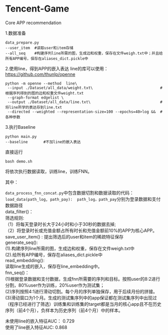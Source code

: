 # Tencent-Game
Core APP recommendation

1.数据准备

```
data_prepare.py 
--user_item  #读取user和item存储
--all_seq    #构建序列line所需的图，生成边和权重，保存在文件weigh.txt中；并且给所有APP编号，保存在aliases_dict.pickle中
```

2.使用line，得到APP的嵌入表达
line的库可以使用：https://github.com/thunlp/openne
```
python -m openne --method  line\
 --input ./Dataset/all_data/weight.txt\                              #根据序列得到的图的边和权重文件weight.txt
 --graph-format edgelist \
 --output ./Dataset/all_data/line.txt\                               #将line所学的表达存到line.txt
 --directed --weighted --representation-size=100 --epochs=40>log &&  #各种参数
```
3.执行Baseline

```
python main.py 
--baseline       #不加line的嵌入表达
```
直接运行
```
bash demo.sh
```
将依次执行数据读取，训练line，训练FNN。

其中：

```data_process_fnn_concat.py```中包含数据切割和数据读取的代码：  
```load_data(path_log, path_pay):  path_log，path_pay```分别为登录数据和支付数据路径  
data_filter()：                       
筛选规则:  
（1）将每天登录时长大于24小时和小于30秒的数据去掉;  
（2）将登录时长或充值金额占所有时长和充值金额前10%的APP为核心APP。  
save_user_item() : 提出筛选后的user和item的稀疏特征保存  
generate_seq():                        
(1).构建序列line所需的图，生成边和权重，保存在文件weigh.txt中  
(2).给所有APP编号，保存在aliases_dict.pickle中  
read_embedding():                     
读取line生成的嵌入，保存在line_embedding中。  
fnn_seq()：      
(1)根据登录数据和支付数据，生成fnn所需要的序列和目标。按照user的8:2进行分割，80%user作为训练，20%user作为测试集；  
(2)序列按照4:1进行滑动切割。每个月的序列单独保存，用于后续月份的拼接。  
(3)滑动窗口为1个月。生成的测试集序列中的app保证都在测试集序列中出现过（程序已经进行了筛选）训练集和训练集的target都是当月的核心app且不在历史序列（前4个月），负样本为历史序列（前4个月）中的样本。    


未使用line的嵌入特征AUC：   0.729  
使用了line嵌入特征AUC:      0.868  
